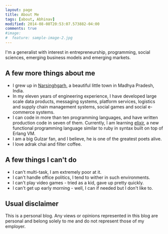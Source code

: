 ```yaml
---
layout: page
title: About Me
tags: [about, Abhinav]
modified: 2014-08-08T20:53:07.573882-04:00
comments: true
#image:
#  feature: sample-image-2.jpg
---
```


I'm a generalist with interest in entrepreneurship, programming, social sciences, emerging business models and emerging markets.

## A few more things about me

* I grew up in [Narsinghgarh](http://en.wikipedia.org/wiki/Narsinghgarh,_Rajgarh), a beautiful little town in Madhya Pradesh, India.
* In my eleven years of engineering experience, I have developed large scale data products, messaging systems, platform services, logistics and supply chain management systems, social games and social e-commerce systems.
* I can code in more than ten programming languages, and have written production code in seven of them. Currently, I am learning [elixir](http://elixir-lang.org/), a new functional programming language similar to ruby in syntax built on top of Erlang VM.
* I am a big Gulzar fan, and I believe, he is one of the greatest poets alive.
* I love adrak chai and filter coffee.

## A few things I can't do
* I can't multi-task, I am extremely poor at it.
* I can't handle office politics, I tend to wither in such environments.
* I can't play video games - tried as a kid, gave up pretty quickly.
* I can't get up early morning - well, I can if needed but I don't like to.

## Usual disclaimer
This is a personal blog. Any views or opinions represented in this blog are personal and belong solely to me and do not represent those of my employer.
